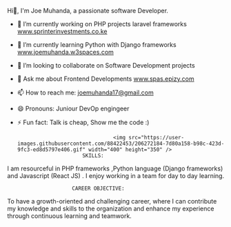 
 
Hi👋, I'm Joe Muhanda, a passionate software Developer.


- 🔭 I’m currently working on PHP projects laravel frameworks www.sprinterinvestments.co.ke
- 🌱 I’m currently learning Python with Django frameworks  www.joemuhanda.w3spaces.com 
- 👯 I’m looking to collaborate on Software Development projects
- 💬 Ask me about Frontend Developments  www.spas.epizy.com
- 📫 How to reach me: joemuhanda17@gmail.com 
- 😄 Pronouns: Juniour DevOp engingeer
- ⚡ Fun fact: Talk is cheap, Show me the code :)

                                     <img src="https://user-images.githubusercontent.com/88422453/206272184-7d80a158-b98c-423d-9fc3-ed8d5797e406.gif" width="400" height="350" />
                           SKILLS:
I am resourceful in PHP frameworks ,Python language (Django frameworks) and Javascript (React JS) . I enjoy working in a team for day to day learning.

                         CAREER OBJECTIVE:
To have a growth-oriented and challenging career, where I can contribute my knowledge and skills to the organization and enhance my experience through continuous learning and teamwork.


